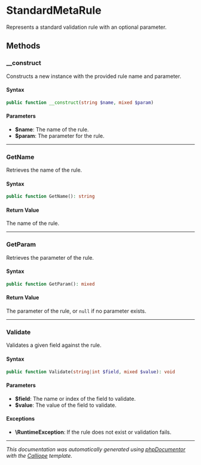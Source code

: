 # StandardMetaRule

Represents a standard validation rule with an optional parameter.

## Methods

### __construct

Constructs a new instance with the provided rule name and parameter.

#### Syntax

```php
public function __construct(string $name, mixed $param)
```

#### Parameters

- **$name**: The name of the rule.
- **$param**: The parameter for the rule.

---

### GetName

Retrieves the name of the rule.

#### Syntax

```php
public function GetName(): string
```

#### Return Value

The name of the rule.

---

### GetParam

Retrieves the parameter of the rule.

#### Syntax

```php
public function GetParam(): mixed
```

#### Return Value

The parameter of the rule, or `null` if no parameter exists.

---

### Validate

Validates a given field against the rule.

#### Syntax

```php
public function Validate(string|int $field, mixed $value): void
```

#### Parameters

- **$field**: The name or index of the field to validate.
- **$value**: The value of the field to validate.

#### Exceptions

- **\RuntimeException**: If the rule does not exist or validation fails.

---

*This documentation was automatically generated using [phpDocumentor](http://www.phpdoc.org/) with the [Calliope](https://github.com/DaphneWebFramework/Calliope) template.*
